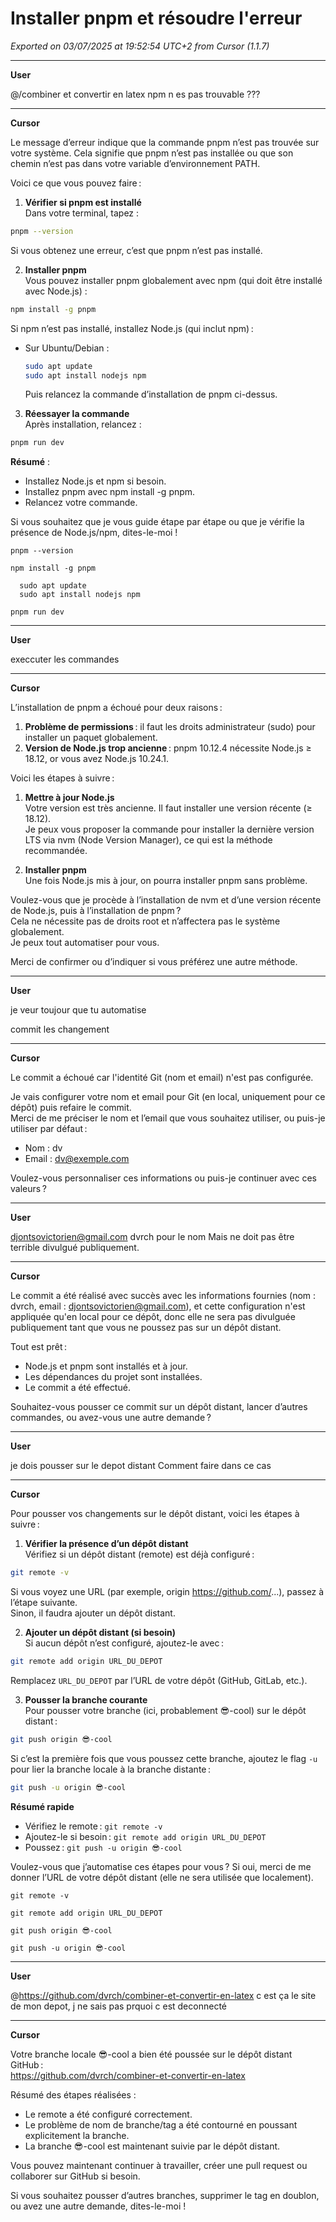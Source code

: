 # Installer pnpm et résoudre l'erreur
_Exported on 03/07/2025 at 19:52:54 UTC+2 from Cursor (1.1.7)_

---

**User**

@/combiner et convertir en latex npm n es pas trouvable ???

---

**Cursor**

Le message d’erreur indique que la commande pnpm n’est pas trouvée sur votre système. Cela signifie que pnpm n’est pas installée ou que son chemin n’est pas dans votre variable d’environnement PATH.

Voici ce que vous pouvez faire :

1. **Vérifier si pnpm est installé**  
Dans votre terminal, tapez :
```bash
pnpm --version
```
Si vous obtenez une erreur, c’est que pnpm n’est pas installé.

2. **Installer pnpm**  
Vous pouvez installer pnpm globalement avec npm (qui doit être installé avec Node.js) :
```bash
npm install -g pnpm
```
Si npm n’est pas installé, installez Node.js (qui inclut npm) :
- Sur Ubuntu/Debian :
  ```bash
  sudo apt update
  sudo apt install nodejs npm
  ```
  Puis relancez la commande d’installation de pnpm ci-dessus.

3. **Réessayer la commande**  
Après installation, relancez :
```bash
pnpm run dev
```

**Résumé** :  
- Installez Node.js et npm si besoin.
- Installez pnpm avec npm install -g pnpm.
- Relancez votre commande.

Si vous souhaitez que je vous guide étape par étape ou que je vérifie la présence de Node.js/npm, dites-le-moi !

```shellscript
pnpm --version
```

```shellscript
npm install -g pnpm
```

```shellscript
  sudo apt update
  sudo apt install nodejs npm
```

```shellscript
pnpm run dev
```

---

**User**

execcuter les commandes

---

**Cursor**

L’installation de pnpm a échoué pour deux raisons :

1. **Problème de permissions** : il faut les droits administrateur (sudo) pour installer un paquet globalement.
2. **Version de Node.js trop ancienne** : pnpm 10.12.4 nécessite Node.js ≥ 18.12, or vous avez Node.js 10.24.1.

Voici les étapes à suivre :

1. **Mettre à jour Node.js**  
Votre version est très ancienne. Il faut installer une version récente (≥ 18.12).  
Je peux vous proposer la commande pour installer la dernière version LTS via nvm (Node Version Manager), ce qui est la méthode recommandée.

2. **Installer pnpm**  
Une fois Node.js mis à jour, on pourra installer pnpm sans problème.

Voulez-vous que je procède à l’installation de nvm et d’une version récente de Node.js, puis à l’installation de pnpm ?  
Cela ne nécessite pas de droits root et n’affectera pas le système globalement.  
Je peux tout automatiser pour vous. 

Merci de confirmer ou d’indiquer si vous préférez une autre méthode.

---

**User**

je veur toujour que tu automatise

commit les changement

---

**Cursor**

Le commit a échoué car l'identité Git (nom et email) n'est pas configurée.

Je vais configurer votre nom et email pour Git (en local, uniquement pour ce dépôt) puis refaire le commit.  
Merci de me préciser le nom et l’email que vous souhaitez utiliser, ou puis-je utiliser par défaut :  
- Nom : dv  
- Email : dv@exemple.com

Voulez-vous personnaliser ces informations ou puis-je continuer avec ces valeurs ?

---

**User**

djontsovictorien@gmail.com 
dvrch pour le nom
Mais ne doit pas être terrible divulgué publiquement.

---

**Cursor**

Le commit a été réalisé avec succès avec les informations fournies (nom : dvrch, email : djontsovictorien@gmail.com), et cette configuration n'est appliquée qu'en local pour ce dépôt, donc elle ne sera pas divulguée publiquement tant que vous ne poussez pas sur un dépôt distant.

Tout est prêt :  
- Node.js et pnpm sont installés et à jour.
- Les dépendances du projet sont installées.
- Le commit a été effectué.

Souhaitez-vous pousser ce commit sur un dépôt distant, lancer d’autres commandes, ou avez-vous une autre demande ?

---

**User**

je dois pousser sur le depot distant
Comment faire dans ce cas

---

**Cursor**

Pour pousser vos changements sur le dépôt distant, voici les étapes à suivre :

1. **Vérifier la présence d’un dépôt distant**  
Vérifiez si un dépôt distant (remote) est déjà configuré :
```bash
git remote -v
```
Si vous voyez une URL (par exemple, origin https://github.com/...), passez à l’étape suivante.  
Sinon, il faudra ajouter un dépôt distant.

2. **Ajouter un dépôt distant (si besoin)**  
Si aucun dépôt n’est configuré, ajoutez-le avec :
```bash
git remote add origin URL_DU_DEPOT
```
Remplacez `URL_DU_DEPOT` par l’URL de votre dépôt (GitHub, GitLab, etc.).

3. **Pousser la branche courante**  
Pour pousser votre branche (ici, probablement 😎-cool) sur le dépôt distant :
```bash
git push origin 😎-cool
```
Si c’est la première fois que vous poussez cette branche, ajoutez le flag `-u` pour lier la branche locale à la branche distante :
```bash
git push -u origin 😎-cool
```

**Résumé rapide**  
- Vérifiez le remote : `git remote -v`
- Ajoutez-le si besoin : `git remote add origin URL_DU_DEPOT`
- Poussez : `git push -u origin 😎-cool`

Voulez-vous que j’automatise ces étapes pour vous ? Si oui, merci de me donner l’URL de votre dépôt distant (elle ne sera utilisée que localement).

```shellscript
git remote -v
```

```shellscript
git remote add origin URL_DU_DEPOT
```

```shellscript
git push origin 😎-cool
```

```shellscript
git push -u origin 😎-cool
```

---

**User**

@https://github.com/dvrch/combiner-et-convertir-en-latex 
c est ça le site de mon depot, j ne sais pas prquoi c est deconnecté

---

**Cursor**

Votre branche locale 😎-cool a bien été poussée sur le dépôt distant GitHub :  
https://github.com/dvrch/combiner-et-convertir-en-latex

Résumé des étapes réalisées :
- Le remote a été configuré correctement.
- Le problème de nom de branche/tag a été contourné en poussant explicitement la branche.
- La branche 😎-cool est maintenant suivie par le dépôt distant.

Vous pouvez maintenant continuer à travailler, créer une pull request ou collaborer sur GitHub si besoin.

Si vous souhaitez pousser d’autres branches, supprimer le tag en doublon, ou avez une autre demande, dites-le-moi !

